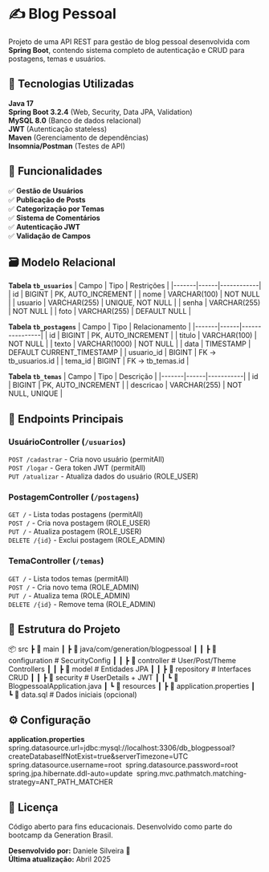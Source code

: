 # ✍️ Blog Pessoal

Projeto de uma API REST para gestão de blog pessoal desenvolvida com **Spring Boot**, contendo sistema completo de autenticação e CRUD para postagens, temas e usuários.

## 🚀 Tecnologias Utilizadas
**Java 17**  
**Spring Boot 3.2.4** (Web, Security, Data JPA, Validation)  
**MySQL 8.0** (Banco de dados relacional)  
**JWT** (Autenticação stateless)  
**Maven** (Gerenciamento de dependências)  
**Insomnia/Postman** (Testes de API)

## 📌 Funcionalidades
✅ **Gestão de Usuários**  
✅ **Publicação de Posts**  
✅ **Categorização por Temas**  
✅ **Sistema de Comentários**  
✅ **Autenticação JWT**  
✅ **Validação de Campos**

## 🗃️ Modelo Relacional
**Tabela `tb_usuarios`**
| Campo | Tipo | Restrições |
|-------|------|------------|
| id | BIGINT | PK, AUTO_INCREMENT |
| nome | VARCHAR(100) | NOT NULL |
| usuario | VARCHAR(255) | UNIQUE, NOT NULL |
| senha | VARCHAR(255) | NOT NULL |
| foto | VARCHAR(255) | DEFAULT NULL |

**Tabela `tb_postagens`**
| Campo | Tipo | Relacionamento |
|-------|------|----------------|
| id | BIGINT | PK, AUTO_INCREMENT |
| titulo | VARCHAR(100) | NOT NULL |
| texto | VARCHAR(1000) | NOT NULL |
| data | TIMESTAMP | DEFAULT CURRENT_TIMESTAMP |
| usuario_id | BIGINT | FK → tb_usuarios.id |
| tema_id | BIGINT | FK → tb_temas.id |

**Tabela `tb_temas`**
| Campo | Tipo | Descrição |
|-------|------|-----------|
| id | BIGINT | PK, AUTO_INCREMENT |
| descricao | VARCHAR(255) | NOT NULL, UNIQUE |

## 🔄 Endpoints Principais
### **UsuárioController** (`/usuarios`)
`POST /cadastrar` - Cria novo usuário (permitAll)  
`POST /logar` - Gera token JWT (permitAll)  
`PUT /atualizar` - Atualiza dados do usuário (ROLE_USER)

### **PostagemController** (`/postagens`)
`GET /` - Lista todas postagens (permitAll)  
`POST /` - Cria nova postagem (ROLE_USER)  
`PUT /` - Atualiza postagem (ROLE_USER)  
`DELETE /{id}` - Exclui postagem (ROLE_ADMIN)

### **TemaController** (`/temas`)
`GET /` - Lista todos temas (permitAll)  
`POST /` - Cria novo tema (ROLE_ADMIN)  
`PUT /` - Atualiza tema (ROLE_ADMIN)  
`DELETE /{id}` - Remove tema (ROLE_ADMIN)

## 📂 Estrutura do Projeto

📦 src
┣ 📂 main
┃ ┣ 📂 java/com/generation/blogpessoal
┃ ┃ ┣ 📂 configuration   # SecurityConfig
┃ ┃ ┣ 📂 controller      # User/Post/Theme Controllers
┃ ┃ ┣ 📂 model           # Entidades JPA
┃ ┃ ┣ 📂 repository      # Interfaces CRUD
┃ ┃ ┣ 📂 security        # UserDetails + JWT
┃ ┃ ┗ 📜 BlogpessoalApplication.java
┃ ┗ 📂 resources
┃   ┣ 📜 application.properties
┃   ┗ 📜 data.sql         # Dados iniciais (opcional)


## ⚙️ Configuração
**application.properties**
spring.datasource.url=jdbc:mysql://localhost:3306/db_blogpessoal?createDatabaseIfNotExist=true&serverTimezone=UTC 
spring.datasource.username=root 
spring.datasource.password=root
spring.jpa.hibernate.ddl-auto=update 
spring.mvc.pathmatch.matching-strategy=ANT_PATH_MATCHER


## 📜 Licença
Código aberto para fins educacionais. Desenvolvido como parte do bootcamp da Generation Brasil.

**Desenvolvido por:** Daniele Silveira 🚀  
**Última atualização:** Abril 2025


